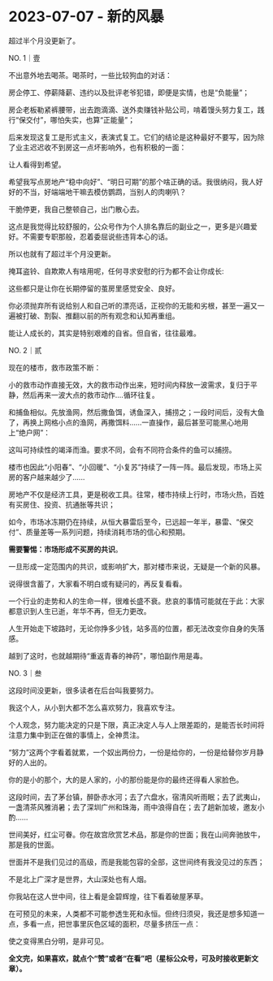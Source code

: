# 2023-07-07 - 新的风暴

超过半个月没更新了。

NO. 1｜壹

不出意外地去喝茶。喝茶时，一些比较狗血的对话：

房企停工、停薪降薪、违约以及批评老爷犯错，即便是实情，也是“负能量”；

房企老板勒紧裤腰带，出去跑滴滴、送外卖赚钱补贴公司，啃着馒头努力复工，践行“保交付”，哪怕失实，也算“正能量”；

后来发现这复工是形式主义，表演式复工。它们的结论是这种最好不要写，因为除了业主迟迟收不到房这一点坏影响外，也有积极的一面：

让人看得到希望。

希望我写点房地产“稳中向好”、“明日可期”的那个啥正确的话。我很纳闷，我人好好的不当，好端端地干嘛去模仿鹦鹉，当别人的肉喇叭？

干脆停更，我自己整顿自己，出门散心去。

这点是我觉得比较舒服的，公众号作为个人排名靠后的副业之一，更多是兴趣爱好。不需要专职那般，忍着委屈说些违背本心的话。

所以也就有了超过半个月没更新。

掩耳盗铃、自欺欺人有啥用呢，任何寻求安慰的行为都不会让你成长:

这些都只是让你在长期停留的茧房里感觉安全、良好。

你必须抛弃所有说给别人和自己听的漂亮话，正视你的无能和劣根，甚至一遍又一遍被打破、割裂、推翻以前的所有观念和认知再重组。

能让人成长的，其实是特别艰难的自省。但自省，往往最难。

NO. 2｜贰

现在的楼市，救市政策不断：

小的救市动作直接无效，大的救市动作出来，短时间内释放一波需求，复归于平静，然后再来一波大点的救市动作....循环往复。

和捕鱼相似。先放渔网，然后撒鱼饵，诱鱼深入，捕捞之；一段时间后，没有大鱼了，再换上网格小点的渔网，再撒饵料......一直操作，最后甚至可能黑心地用上“绝户网”：

这叫可持续性的竭泽而渔。要求不同，会有不同符合条件的鱼可以捕捞。

楼市也因此“小阳春”、“小回暖”、“小复苏”持续了一阵一阵。最后发现，市场上买房的客户越来越少了......

房地产不仅是经济工具，更是税收工具。往常，楼市持续上行时，市场火热，百姓有买房住、投资、抗通胀等共识；

如今，市场冰冻期仍在持续，从恒大暴雷后至今，已远超一年半，暴雷、“保交付”、质量差等一系列问题，持续消耗市场的信心和预期。

**需要警惕：市场形成不买房的共识**。

一旦形成一定范围内的共识，或影响扩大，那对楼市来说，无疑是一个新的风暴。

说得很含蓄了，大家看不明白或有疑问的，再反复看看。

一个行业的走势和人的生命一样，很难长盛不衰。悲哀的事情可能就在于此：大家都意识到人生已逝，年华不再，但无力更改。

人生开始走下坡路时，无论你挣多少钱，站多高的位置，都无法改变你自身的失落感。

越到了这时，也就越期待“重返青春的神药"，哪怕副作用是毒。

NO. 3｜叁

这段时间没更新，很多读者在后台叫我要努力。

我这个人，从小到大都不怎么喜欢努力，我喜欢专注。

个人观念，努力能决定的只是下限，真正决定人与人上限差距的，是能否长时间将注意力集中到正在做的事情上，全神贯注。

“努力”这两个字看着就累，一个奴出两份力，一份是给你的，一份是给替你岁月静好的人出的。

你的是小的那个，大的是人家的，小的那份能是你的最终还得看人家脸色。

这段时间，去了茅台镇，醉卧赤水河；去了六盘水，宿清风听雨眠；去了武夷山，一盏清茶风雅消暑；去了深圳广州和珠海，雨中浪得自在；去了趟新加坡，邀友小酌......

世间美好，红尘可眷。你在故宫欣赏艺术品，那是你的世面；我在山间奔驰放牛，那是我的世面。

世面并不是我们见过的高级，而是我能包容的全部，这世间终有我没见过的东西；

不是北上广深才是世界，大山深处也有人烟。

你我站在这人世中间，往上看是金碧辉煌，往下看着破屋茅草。

在可预见的未来，人类都不可能参透生死和永恒。但终归须臾，我还是想多知道一点，多看一点，把世事里灰色区域的面积，尽量多挤压一点：

使之变得黑白分明，是非可见。

**全文完，如果喜欢，就点个“赞”或者“在看”吧（星标公众号，可及时接收更新文章）。**